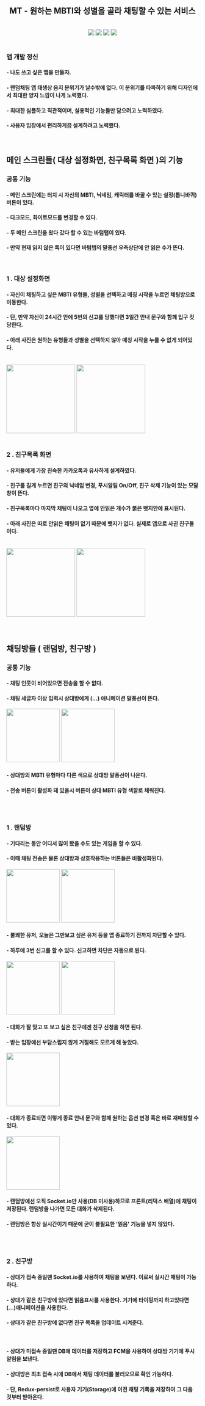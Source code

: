 <h2 align="center">MT - 원하는 MBTI와 성별을 골라 채팅할 수 있는 서비스</h2>
<br/>
<div align="center">
<img src="https://img.shields.io/badge/react native-000000?style=for-the-badge&logo=react&logoColor=#61DAFB">
<img src="https://img.shields.io/badge/Redux-764ABC?style=for-the-badge&logo=Redux&logoColor=#764ABC">
<img src="https://img.shields.io/badge/Socket.io-010101?style=for-the-badge&logo=socket.io&logoColor=#010101">
<img src="https://img.shields.io/badge/FCM-010101?style=for-the-badge&logo=firebase&logoColor=#FFCA28">
</div>
<br/>
<h3>앱 개발 정신</h3>
<h4> - 나도 쓰고 싶은 앱을 만들자.</h4>
<h4> - 랜덤채팅 앱 태생상 음지 분위기가 날수밖에 없다. 이 분위기를 타파하기 위해 디자인에서 최대한 양지 느낌이 나게 노력했다.</h4>
<h4> - 최대한 심플하고 직관적이며, 실용적인 기능들만 담으려고 노력하였다.</h4>
<h4> - 사용자 입장에서 편리하게끔 설계하려고 노력했다.</h4>
<br/>
<div>
  <h2>메인 스크린들( 대상 설정화면, 친구목록 화면 )의 기능</h2>
  <h3>공통 기능</h3>
  <h4> - 메인 스크린에는 터치 시 자신의 MBTI, 닉네임, 캐릭터를 바꿀 수 있는 설정(톱니바퀴) 버튼이 있다.</h4>
  <h4> - 다크모드, 화이트모드를 변경할 수 있다.</h4>
  <h4> - 두 메인 스크린을 왔다 갔다 할 수 있는 바텀탭이 있다.</h4>
  <h4> - 만약 현재 읽지 않은 톡이 있다면 바텀탭의 말풍선 우측상단에 안 읽은 수가 뜬다.</h4>
  <br/>
  <h3>1 . 대상 설정화면</h3>
  <h4> - 자신이 채팅하고 싶은 MBTI 유형들, 성별을 선택하고 매칭 시작을 누르면 채팅방으로 이동한다.</h4>
  <h4> - 단, 만약 자신이 24시간 안에 5번의 신고를 당했다면 3일간 안내 문구와 함께 입구 컷 당한다.</h4>
  <h4> - 아래 사진은 원하는 유형들과 성별을 선택하지 않아 매칭 시작을 누를 수 없게 되어있다.</h4>
  <br/>
  <img width="180" object-fit="contain" src="https://user-images.githubusercontent.com/72787759/142801759-bd41a865-772e-4f19-af30-5a2265f51ddf.jpg">
  <img width="180" object-fit="contain" src="https://user-images.githubusercontent.com/72787759/142801792-8f11db30-07b0-483a-9ba7-a9ef54a9cc8c.jpg">
  <br/><br/>
  <h3>2 . 친구목록 화면</h3>
  <h4> - 유저들에게 가장 친숙한 카카오톡과 유사하게 설계하였다.</h4>
  <h4> - 친구를 길게 누르면 친구의 닉네임 변경, 푸시알림 On/Off, 친구 삭제 기능이 있는 모달창이 뜬다.</h4>
  <h4> - 친구목록마다 마지막 채팅이 나오고 옆에 안읽은 개수가 붉은 뱃지안에 표시된다.</h4>
  <h4> - 아래 사진은 따로 안읽은 채팅이 없기 때문에 뱃지가 없다. 실제로 앱으로 사귄 친구들이다.</h4>
  <br/>
  <img width="180" object-fit="contain" src="https://user-images.githubusercontent.com/72787759/142801795-8034dc5d-5e9d-405a-8fc8-44b3c77515da.jpg">
  <img width="180" object-fit="contain" src="https://user-images.githubusercontent.com/72787759/142806424-7f38b1d9-4458-4c88-90d5-133629d8a270.gif">
</div>
<br/><br/>
<div>
  <h2>채팅방들 ( 랜덤방, 친구방 )</h2>
  <h3>공통 기능</h3>
  <h4> - 채팅 인풋이 비어있으면 전송을 할 수 없다.</h4>
  <h4> - 채팅 세글자 이상 입력시 상대방에게 (...) 애니메이션 말풍선이 뜬다.</h4>
  <img width="140" object-fit="contain" src="https://user-images.githubusercontent.com/72787759/142801799-c0c670e7-7abe-4c73-bfe5-2fbcfe6d74bf.jpg">
  <img width="140" object-fit="contain" src="https://user-images.githubusercontent.com/72787759/142801801-ede01be8-3435-4676-aee4-6e99f32d60ef.jpg">
  <br/>
  <h4> - 상대방의 MBTI 유형마다 다른 색으로 상대방 말풍선이 나온다.</h4>
  <h4> - 전송 버튼이 활성화 돼 있을시 버튼이 상대 MBTI 유형 색깔로 채워진다.</h4>
  <br/><br/>
  <h3>1 . 랜덤방</h3>
  <h4> - 기다리는 동안 어디서 많이 봤을 수도 있는 게임을 할 수 있다.</h4>
  <h4> - 이때 채팅 전송은 물론 상대방과 상호작용하는 버튼들은 비활성화된다.</h4>
  <img width="140" object-fit="contain" src="https://user-images.githubusercontent.com/72787759/142809202-92097a1a-2291-4773-8106-b5876bc00da8.jpg">
  <img width="140" object-fit="contain" src="https://user-images.githubusercontent.com/72787759/142801797-d3f8c4be-3884-4b41-9616-c29b43d1cdd2.jpg">
  <br/>
  <h4> - 불쾌한 유저, 오늘은 그만보고 싶은 유저 등을 앱 종료하기 전까지 차단할 수 있다.</h4>
  <h4> - 하루에 3번 신고를 할 수 있다. 신고하면 차단은 자동으로 된다.</h4>
  <img width="140" object-fit="contain" src="https://user-images.githubusercontent.com/72787759/142801805-17eccaa9-3fbd-4e98-b706-557353c9da05.jpg">
  <img width="140" object-fit="contain" src="https://user-images.githubusercontent.com/72787759/142801804-37d1f90d-e174-4769-b976-d0ae232e215d.jpg">
  <br/>
  <h4> - 대화가 잘 맞고 또 보고 싶은 친구에겐 친구 신청을 하면 된다. </h4>
  <h4> - 받는 입장에선 부담스럽지 않게 거절해도 모르게 해 놓았다. </h4>
  <img width="140" object-fit="contain" src="https://user-images.githubusercontent.com/72787759/142801803-e64d94f5-5af0-454a-8de8-334d7d2291e4.jpg">
  <br/>
  <h4> - 대화가 종료되면 이렇게 종료 안내 문구와 함께 원하는 옵션 변경 혹은 바로 재매칭할 수 있다.</h4>
  <img width="140" object-fit="contain" src="https://user-images.githubusercontent.com/72787759/142801807-61a8fb1f-6270-4c60-9ebc-2fcd2cf1e2c4.jpg">
  <br/>
  <h4> - 랜덤방에선 오직 Socket.io만 사용(DB 미사용)하므로 프론트(리덕스 배열)에 채팅이 저장된다. 랜덤방을 나가면 모든 대화가 삭제된다.</h4>
  <h4> - 랜덤방은 항상 실시간이기 때문에 굳이 불필요한 '읽음' 기능을 넣지 않았다.</h4>
  <br/><br/>
  <h3>2 . 친구방</h3>
  <h4> - 상대가 접속 중일땐 Socket.io를 사용하여 채팅을 보낸다. 이로써 실시간 채팅이 가능하다.</h4>
  <h4> - 상대가 같은 친구방에 있다면 읽음표시를 사용한다. 거기에 타이핑까지 하고있다면 (...)애니메이션을 사용한다.</h4>
  <h4> - 상대가 같은 친구방에 없다면 친구 목록을 업데이트 시켜준다.</h4>
  <br/>
  <h4> - 상대가 미접속 중일땐 DB에 데이터를 저장하고 FCM을 사용하여 상대방 기기에 푸시알림을 보낸다.</h4>
  <h4> - 상대방은 최초 접속 시에 DB에서 채팅 데이터를 불러오므로 확인 가능하다.</h4>
  <h4> - 단, Redux-persist로 사용자 기기(Storage)에 이전 채팅 기록을 저장하여 그 다음 것부터 받아온다.</h4>
</div>



